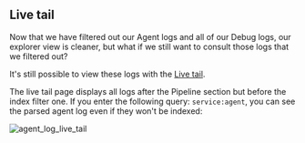 ## Live tail

Now that we have filtered out our Agent logs and all of our Debug logs, our explorer view is cleaner, but what if we still want to consult those logs that we filtered out?

It's still possible to view these logs with the [Live tail](https://app.datadoghq.com/logs/livetail).

The live tail page displays all logs after the Pipeline section but before the index filter one. If you enter the following query: `service:agent`, you can see the parsed agent log even if they won't be indexed:

![agent_log_live_tail]()
